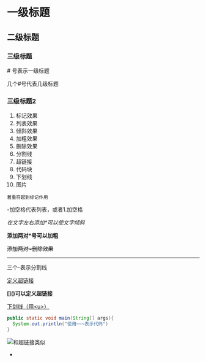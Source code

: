 # 一级标题

## 二级标题

### 三级标题

\# 号表示一级标题

几个#号代表几级标题

### 三级标题2

1. 标记效果
2. 列表效果
3. 倾斜效果
4. 加粗效果
5. 删除效果
6. 分割线
7. 超链接
8. 代码块
9. 下划线
10. 图片

`着重符起到标记作用`

-加空格代表列表，或者1.加空格

*在文字左右添加\*可以使文字倾斜*

**添加两对\*号可以加粗**

~~添加两对\~删除效果~~

------

三个\-表示分割线

[定义超链接](www.baidu.com)

**\[]\()可以定义超链接**

<u>下划线（用\<u>）</u>



```java
public static void main(String[] args){
  System.out.println("使用~~~表示代码")
}
```



![和超链接类似](C:\Users\deng\Pictures\12400f鲁大师.png)

- ​

  ​

  ​

  ​

  ​

  ​

  ​

  ​

  ​

